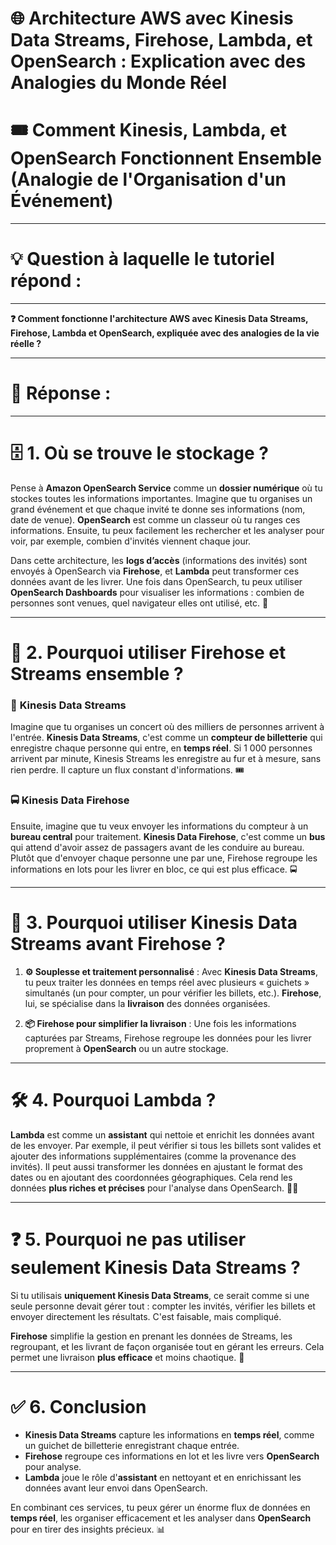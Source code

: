 # 🌐 Architecture AWS avec Kinesis Data Streams, Firehose, Lambda, et OpenSearch : Explication avec des Analogies du Monde Réel  
# 🎟️ Comment Kinesis, Lambda, et OpenSearch Fonctionnent Ensemble (Analogie de l'Organisation d'un Événement)

----------------------
# 💡 Question à laquelle le tutoriel répond :
----------------------

**❓ Comment fonctionne l'architecture AWS avec Kinesis Data Streams, Firehose, Lambda et OpenSearch, expliquée avec des analogies de la vie réelle ?**

----------------------
# 📝 Réponse :
----------------------

# 🗄️ 1. Où se trouve le stockage ?  
Pense à **Amazon OpenSearch Service** comme un **dossier numérique** où tu stockes toutes les informations importantes. Imagine que tu organises un grand événement et que chaque invité te donne ses informations (nom, date de venue). **OpenSearch** est comme un classeur où tu ranges ces informations. Ensuite, tu peux facilement les rechercher et les analyser pour voir, par exemple, combien d'invités viennent chaque jour.

Dans cette architecture, les **logs d’accès** (informations des invités) sont envoyés à OpenSearch via **Firehose**, et **Lambda** peut transformer ces données avant de les livrer. Une fois dans OpenSearch, tu peux utiliser **OpenSearch Dashboards** pour visualiser les informations : combien de personnes sont venues, quel navigateur elles ont utilisé, etc. 📂

---

# 🔄 2. Pourquoi utiliser Firehose et Streams ensemble ?

### 🔄 **Kinesis Data Streams**  
Imagine que tu organises un concert où des milliers de personnes arrivent à l'entrée. **Kinesis Data Streams**, c'est comme un **compteur de billetterie** qui enregistre chaque personne qui entre, en **temps réel**. Si 1 000 personnes arrivent par minute, Kinesis Streams les enregistre au fur et à mesure, sans rien perdre. Il capture un flux constant d'informations. 🎟️

### 🚍 **Kinesis Data Firehose**  
Ensuite, imagine que tu veux envoyer les informations du compteur à un **bureau central** pour traitement. **Kinesis Data Firehose**, c'est comme un **bus** qui attend d'avoir assez de passagers avant de les conduire au bureau. Plutôt que d'envoyer chaque personne une par une, Firehose regroupe les informations en lots pour les livrer en bloc, ce qui est plus efficace. 🚍

---

# 🤔 3. Pourquoi utiliser Kinesis Data Streams avant Firehose ?  
1. **⚙️ Souplesse et traitement personnalisé** : Avec **Kinesis Data Streams**, tu peux traiter les données en temps réel avec plusieurs « guichets » simultanés (un pour compter, un pour vérifier les billets, etc.). **Firehose**, lui, se spécialise dans la **livraison** des données organisées.  
   
2. **📦 Firehose pour simplifier la livraison** : Une fois les informations capturées par Streams, Firehose regroupe les données pour les livrer proprement à **OpenSearch** ou un autre stockage.

---

# 🛠️ 4. Pourquoi Lambda ?  
**Lambda** est comme un **assistant** qui nettoie et enrichit les données avant de les envoyer. Par exemple, il peut vérifier si tous les billets sont valides et ajouter des informations supplémentaires (comme la provenance des invités). Il peut aussi transformer les données en ajustant le format des dates ou en ajoutant des coordonnées géographiques. Cela rend les données **plus riches et précises** pour l'analyse dans OpenSearch. 🧑‍💻

---

# ❓ 5. Pourquoi ne pas utiliser seulement Kinesis Data Streams ?  
Si tu utilisais **uniquement Kinesis Data Streams**, ce serait comme si une seule personne devait gérer tout : compter les invités, vérifier les billets et envoyer directement les résultats. C'est faisable, mais compliqué.

**Firehose** simplifie la gestion en prenant les données de Streams, les regroupant, et les livrant de façon organisée tout en gérant les erreurs. Cela permet une livraison **plus efficace** et moins chaotique. 🚚

---

# ✅ 6. Conclusion  
- **Kinesis Data Streams** capture les informations en **temps réel**, comme un guichet de billetterie enregistrant chaque entrée.  
- **Firehose** regroupe ces informations en lot et les livre vers **OpenSearch** pour analyse.  
- **Lambda** joue le rôle d'**assistant** en nettoyant et en enrichissant les données avant leur envoi dans OpenSearch.  

En combinant ces services, tu peux gérer un énorme flux de données en **temps réel**, les organiser efficacement et les analyser dans **OpenSearch** pour en tirer des insights précieux. 📊

